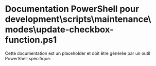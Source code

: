 # Documentation PowerShell pour development\scripts\maintenance\modes\update-checkbox-function.ps1

Cette documentation est un placeholder et doit être générée par un outil PowerShell spécifique.
